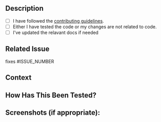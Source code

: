 ## Description

- [ ] I have followed the [contributing guidelines](https://github.com/curl/curl/blob/master/.github/CONTRIBUTING.md).
- [ ] Either I have tested the code or my changes are not related to code.
- [ ] I've updated the relavant docs if needed

## Related Issue

fixes #ISSUE_NUMBER

## Context

## How Has This Been Tested?

## Screenshots (if appropriate):
